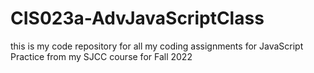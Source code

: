 # CIS023a-AdvJavaScriptClass
this is my code repository for all my coding assignments for JavaScript Practice from my SJCC course for Fall 2022
